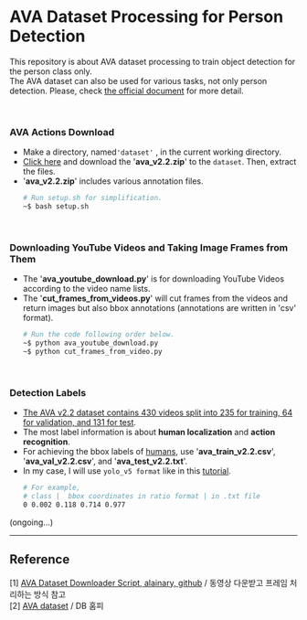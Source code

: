 # AVA Dataset Processing for Person Detection
This repository is about AVA dataset processing to train object detection for the person class only. <br/>
The AVA dataset can also be used for various tasks, not only person detection. Please, check [the official document](https://research.google.com/ava/index.html) for more detail.

<br/>

### AVA Actions Download 
* Make a directory, named```'dataset'``` , in the current working directory.
* [Click here](https://research.google.com/ava/download.html#ava_kinetics_download) and download the '**ava_v2.2.zip**' to the ```dataset```. Then, extract the files.   
* '**ava_v2.2.zip**' includes various annotation files. 
    ```bash
    # Run setup.sh for simplification.
    ~$ bash setup.sh
    ```

<br/>

### Downloading YouTube Videos and Taking Image Frames from Them 
* The '**ava_youtube_download.py**' is for downloading YouTube Videos according to the video name lists.
* The '**cut_frames_from_videos.py**' will cut frames from the videos and return images but also bbox annotations (annotations are written in 'csv' format).
    ``` bash
    # Run the code following order below.
    ~$ python ava_youtube_download.py
    ~$ python cut_frames_from_video.py
    ```


<br/>

### Detection Labels 
* [The AVA v2.2 dataset contains 430 videos split into 235 for training, 64 for validation, and 131 for test](https://research.google.com/ava/download.html).
* The most label information is about **human localization** and **action recognition**.
* For achieving the bbox labels of [humans](https://www.reddit.com/r/etymology/comments/63ymz1/why_is_it_humans_instead_of_humen/), use '**ava_train_v2.2.csv**', '**ava_val_v2.2.csv**', and '**ava_test_v2.2.txt**'.
* In my case, I will use `yolo_v5 format` like in this [tutorial](https://blog.roboflow.com/how-to-train-a-custom-mobile-object-detection-model/).
    ``` bash
    # For example,
    # class |  bbox coordinates in ratio format | in .txt file 
    0 0.002 0.118 0.714 0.977 

    ```

(ongoing...)



***
## Reference 
[1] [AVA Dataset Downloader Script, alainary, github](https://github.com/alainray/ava_downloader) / 동영상 다운받고 프레임 처리하는 방식 참고 <br/>
[2] [AVA dataset](https://research.google.com/ava/download.html) / DB 홈피 <br/>
